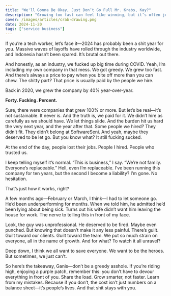 ```yaml
---
title: "We'll Gonna Be Okay, Just Don’t Go Full Mr. Krabs, Kay?"
description: "Growing too fast can feel like winning, but it’s often just a Mr. Krabs-style disaster waiting to happen. Don’t let greed screw over your team—or your conscience. Grow smarter, not faster, and leave the corporate gluttony behind."
cover: /images/articles/crab-drawing.png
date: 2024-11-20
tags: ["service business"]
---
```


If you’re a tech worker, let’s face it—2024 has probably been a shit year for you. Massive waves of layoffs have rolled through the industry worldwide, and Indonesia hasn’t been spared. It’s brutal out there.

And honestly, as an industry, we fucked up big time during COVID. Yeah, I’m including my own company in that mess. We got greedy. We grew too fast. And there’s always a price to pay when you bite off more than you can chew. The shitty part? That price is usually paid by the people we hire.

Back in 2020, we grew the company by 40% year-over-year.

**Forty. Fucking. Percent.**

Sure, there were companies that grew 100% or more. But let’s be real—it’s not sustainable. It never is. And the truth is, we paid for it. We didn’t hire as carefully as we should have. We let things slide. And the burden hit us hard the very next year, and the year after that. Some people we hired? They didn’t fit. They didn’t belong at SoftwareSeni. And yeah, maybe they deserved to be let go. But you know what? It still fucking sucked.

At the end of the day, people lost their jobs. People I hired. People who trusted us.

I keep telling myself it’s normal. “This is business,” I say. “We’re not family. Everyone’s replaceable.” Hell, even I’m replaceable. I’ve been running this company for ten years, but the second I become a liability? I’m gone. No hesitation.

That’s just how it works, right?

A few months ago—February or March, I think—I had to let someone go. He’d been underperforming for months. When we told him, he admitted he’d been lying about being sick. Turns out his wife didn’t want him leaving the house for work. The nerve to telling this in front of my face.

Look, the guy was unprofessional. He deserved to be fired. Maybe even punched. But knowing that doesn’t make it any less painful. There’s guilt. Guilt toward our clients. Guilt toward the team. We put so much strain on everyone, all in the name of growth. And for what? To watch it all unravel?

Deep down, I think we all want to save everyone. We want to be the heroes. But sometimes, we just can’t.

So here’s the takeaway, Ganis—don’t be a greedy asshole. If you’re riding high, enjoying a purple patch, remember this: you don’t have to devour everything in front of you. Share the load. Grow smarter, not faster. Learn from my mistakes. Because if you don’t, the cost isn’t just numbers on a balance sheet—it’s people’s lives. And that shit stays with you.